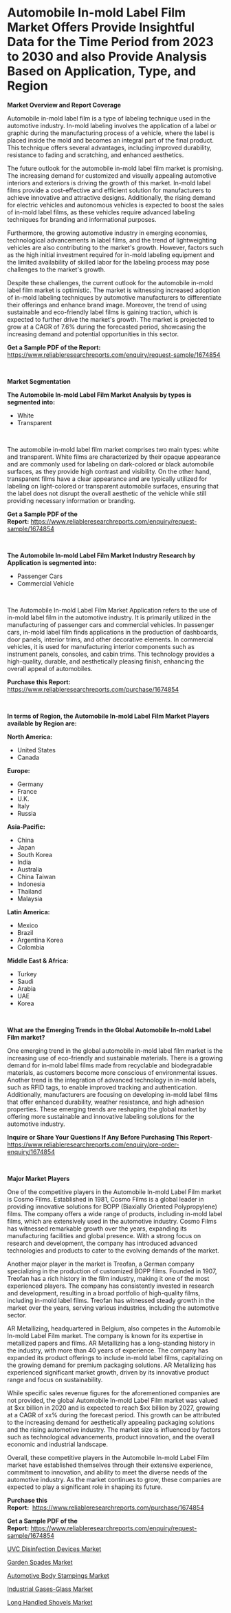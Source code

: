 <p><h1>Automobile In-mold Label Film Market Offers Provide Insightful Data for the Time Period from 2023 to 2030 and also Provide Analysis Based on Application, Type, and Region</h1></p><p><strong>Market Overview and Report Coverage</strong></p>
<p><p>Automobile in-mold label film is a type of labeling technique used in the automotive industry. In-mold labeling involves the application of a label or graphic during the manufacturing process of a vehicle, where the label is placed inside the mold and becomes an integral part of the final product. This technique offers several advantages, including improved durability, resistance to fading and scratching, and enhanced aesthetics.</p><p>The future outlook for the automobile in-mold label film market is promising. The increasing demand for customized and visually appealing automotive interiors and exteriors is driving the growth of this market. In-mold label films provide a cost-effective and efficient solution for manufacturers to achieve innovative and attractive designs. Additionally, the rising demand for electric vehicles and autonomous vehicles is expected to boost the sales of in-mold label films, as these vehicles require advanced labeling techniques for branding and informational purposes.</p><p>Furthermore, the growing automotive industry in emerging economies, technological advancements in label films, and the trend of lightweighting vehicles are also contributing to the market's growth. However, factors such as the high initial investment required for in-mold labeling equipment and the limited availability of skilled labor for the labeling process may pose challenges to the market's growth.</p><p>Despite these challenges, the current outlook for the automobile in-mold label film market is optimistic. The market is witnessing increased adoption of in-mold labeling techniques by automotive manufacturers to differentiate their offerings and enhance brand image. Moreover, the trend of using sustainable and eco-friendly label films is gaining traction, which is expected to further drive the market's growth. The market is projected to grow at a CAGR of 7.6% during the forecasted period, showcasing the increasing demand and potential opportunities in this sector.</p></p>
<p><strong>Get a Sample PDF of the Report:</strong> <a href="https://www.reliableresearchreports.com/enquiry/request-sample/1674854">https://www.reliableresearchreports.com/enquiry/request-sample/1674854</a></p>
<p>&nbsp;</p>
<p><strong>Market Segmentation</strong></p>
<p><strong>The Automobile In-mold Label Film Market Analysis by types is segmented into:</strong></p>
<p><ul><li>White</li><li>Transparent</li></ul></p>
<p>&nbsp;</p>
<p><p>The automobile in-mold label film market comprises two main types: white and transparent. White films are characterized by their opaque appearance and are commonly used for labeling on dark-colored or black automobile surfaces, as they provide high contrast and visibility. On the other hand, transparent films have a clear appearance and are typically utilized for labeling on light-colored or transparent automobile surfaces, ensuring that the label does not disrupt the overall aesthetic of the vehicle while still providing necessary information or branding.</p></p>
<p><strong>Get a Sample PDF of the Report:</strong>&nbsp;<a href="https://www.reliableresearchreports.com/enquiry/request-sample/1674854">https://www.reliableresearchreports.com/enquiry/request-sample/1674854</a></p>
<p>&nbsp;</p>
<p><strong>The Automobile In-mold Label Film Market Industry Research by Application is segmented into:</strong></p>
<p><ul><li>Passenger Cars</li><li>Commercial Vehicle</li></ul></p>
<p>&nbsp;</p>
<p><p>The Automobile In-mold Label Film Market Application refers to the use of in-mold label film in the automotive industry. It is primarily utilized in the manufacturing of passenger cars and commercial vehicles. In passenger cars, in-mold label film finds applications in the production of dashboards, door panels, interior trims, and other decorative elements. In commercial vehicles, it is used for manufacturing interior components such as instrument panels, consoles, and cabin trims. This technology provides a high-quality, durable, and aesthetically pleasing finish, enhancing the overall appeal of automobiles.</p></p>
<p><strong>Purchase this Report:</strong>&nbsp; <a href="https://www.reliableresearchreports.com/purchase/1674854">https://www.reliableresearchreports.com/purchase/1674854</a></p>
<p>&nbsp;</p>
<p><strong>In terms of Region, the Automobile In-mold Label Film Market Players available by Region are:</strong></p>
<p>
    <p> <strong> North America: </strong>
        <ul>
            <li>United States</li>
            <li>Canada</li>
        </ul>
        </p> 
    <p> <strong> Europe: </strong>
        <ul>
            <li>Germany</li>
            <li>France</li>
            <li>U.K.</li>
            <li>Italy</li>
            <li>Russia</li>
        </ul>
        </p> 
    <p> <strong> Asia-Pacific: </strong>
        <ul>
            <li>China</li>
            <li>Japan</li>
            <li>South Korea</li>
            <li>India</li>
            <li>Australia</li>
            <li>China Taiwan</li>
            <li>Indonesia</li>
            <li>Thailand</li>
            <li>Malaysia</li>
        </ul>
        </p> 
    <p> <strong> Latin America: </strong>
        <ul>
            <li>Mexico</li>
            <li>Brazil</li>
            <li>Argentina Korea</li>
            <li>Colombia</li>
        </ul>
        </p> 
    <p> <strong> Middle East & Africa: </strong>
        <ul>
            <li>Turkey</li>
            <li>Saudi</li>
            <li>Arabia</li>
            <li>UAE</li>
            <li>Korea</li>
        </ul>
    </p>
    </p>
<p>&nbsp;</p>
<p><strong>What are the Emerging Trends in the Global Automobile In-mold Label Film market?</strong></p>
<p><p>One emerging trend in the global automobile in-mold label film market is the increasing use of eco-friendly and sustainable materials. There is a growing demand for in-mold label films made from recyclable and biodegradable materials, as customers become more conscious of environmental issues. Another trend is the integration of advanced technology in in-mold labels, such as RFID tags, to enable improved tracking and authentication. Additionally, manufacturers are focusing on developing in-mold label films that offer enhanced durability, weather resistance, and high adhesion properties. These emerging trends are reshaping the global market by offering more sustainable and innovative labeling solutions for the automotive industry.</p></p>
<p><strong>Inquire or Share Your Questions If Any Before Purchasing This Report</strong>- <a href="https://www.reliableresearchreports.com/enquiry/pre-order-enquiry/1674854">https://www.reliableresearchreports.com/enquiry/pre-order-enquiry/1674854</a></p>
<p>&nbsp;</p>
<p><strong>Major Market Players</strong></p>
<p><p>One of the competitive players in the Automobile In-mold Label Film market is Cosmo Films. Established in 1981, Cosmo Films is a global leader in providing innovative solutions for BOPP (Biaxially Oriented Polypropylene) films. The company offers a wide range of products, including in-mold label films, which are extensively used in the automotive industry. Cosmo Films has witnessed remarkable growth over the years, expanding its manufacturing facilities and global presence. With a strong focus on research and development, the company has introduced advanced technologies and products to cater to the evolving demands of the market.</p><p>Another major player in the market is Treofan, a German company specializing in the production of customized BOPP films. Founded in 1907, Treofan has a rich history in the film industry, making it one of the most experienced players. The company has consistently invested in research and development, resulting in a broad portfolio of high-quality films, including in-mold label films. Treofan has witnessed steady growth in the market over the years, serving various industries, including the automotive sector.</p><p>AR Metallizing, headquartered in Belgium, also competes in the Automobile In-mold Label Film market. The company is known for its expertise in metallized papers and films. AR Metallizing has a long-standing history in the industry, with more than 40 years of experience. The company has expanded its product offerings to include in-mold label films, capitalizing on the growing demand for premium packaging solutions. AR Metallizing has experienced significant market growth, driven by its innovative product range and focus on sustainability.</p><p>While specific sales revenue figures for the aforementioned companies are not provided, the global Automobile In-mold Label Film market was valued at $xx billion in 2020 and is expected to reach $xx billion by 2027, growing at a CAGR of xx% during the forecast period. This growth can be attributed to the increasing demand for aesthetically appealing packaging solutions and the rising automotive industry. The market size is influenced by factors such as technological advancements, product innovation, and the overall economic and industrial landscape.</p><p>Overall, these competitive players in the Automobile In-mold Label Film market have established themselves through their extensive experience, commitment to innovation, and ability to meet the diverse needs of the automotive industry. As the market continues to grow, these companies are expected to play a significant role in shaping its future.</p></p>
<p><strong>Purchase this Report:</strong>&nbsp;&nbsp;<a href="https://www.reliableresearchreports.com/purchase/1674854">https://www.reliableresearchreports.com/purchase/1674854</a></p>
<p></p>
<p><strong>Get a Sample PDF of the Report:</strong>&nbsp;<a href="https://www.reliableresearchreports.com/enquiry/request-sample/1674854">https://www.reliableresearchreports.com/enquiry/request-sample/1674854</a></p>
<p><p><a href="https://www.linkedin.com/pulse/uvc-disinfection-devices-market-share-amp-new-trends-analysis-4cl0f/">UVC Disinfection Devices Market</a></p><p><a href="https://github.com/Krish2023na/Market-Research-Report-List-1/blob/main/garden-spades-market.md">Garden Spades Market</a></p><p><a href="https://medium.com/@josueherzog/automotive-body-stampings-market-comprehensive-assessment-by-type-application-and-geography-f47c698b1329">Automotive Body Stampings Market</a></p><p><a href="https://medium.com/@freedayundt/industrial-gases-glass-market-research-report-its-history-and-forecast-2023-to-2030-7838aadd84a6">Industrial Gases-Glass Market</a></p><p><a href="https://github.com/zebdakicsin/Market-Research-Report-List-1/blob/main/long-handled-shovels-market.md">Long Handled Shovels Market</a></p></p>